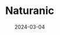 ---  
layout: startup_page  
title: "Naturanic"  
id: "naturanic.com"  
permalink: "/naturanicnaturanic.com03042024/"  
website: "https://naturanic.com/"  
funding_round: "Series A"  
funding_amount: "$2M"  
investors: "Moriah Asset"  
about: "Naturanic creates healthy and appealing snacks using 100% natural and organic ingredients sourced from Brazilian biodiversity. They focus on guilt-free snacks that don't compromise on taste or environmental responsibility, working with a network of farmers committed to sustainable agriculture."  
markets: "Food and Beverage, Health and Wellness, Organic Food, Snack Food"  
hq: "São Paulo, São Paulo, Brazil"  
founded_year: "2021"  
linkedin: "https://www.linkedin.com/company/naturanic"  
twitter: ""  
instagram: ""  
facebook: ""  
crunchbase: "https://www.crunchbase.com/organization/naturanic"  
pitchbook: ""  

date_display: "04-Mar-2024"  
date: "2024-03-04"

# SEO Optimization  
meta_title: "Naturanic - Series A Funding ($2M)"  
meta_description: "Naturanic, Naturanic creates healthy and appealing snacks using 100% natural and organic ingredients sourced from Brazilian biodiversity. They focus on guilt-fre..."  
meta_keywords: "Naturanic, Food and Beverage, Health and Wellness, Organic Food, Snack Food, Series A funding"  
canonical_url: "https://startup.projectstartups.com/naturanicnaturanic.com03042024/"  
---